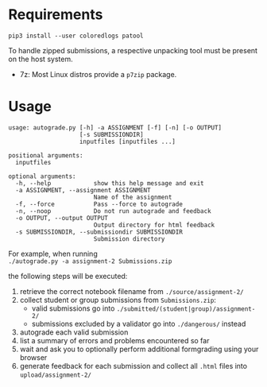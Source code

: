 # Requirements
`pip3 install --user coloredlogs patool`

To handle zipped submissions, a respective unpacking tool must be present on the host system.  
- 7z: Most Linux distros provide a `p7zip` package.

# Usage
```
usage: autograde.py [-h] -a ASSIGNMENT [-f] [-n] [-o OUTPUT]
                    [-s SUBMISSIONDIR]
                    inputfiles [inputfiles ...]

positional arguments:
  inputfiles

optional arguments:
  -h, --help            show this help message and exit
  -a ASSIGNMENT, --assignment ASSIGNMENT
                        Name of the assignment
  -f, --force           Pass --force to autograde
  -n, --noop            Do not run autograde and feedback
  -o OUTPUT, --output OUTPUT
                        Output directory for html feedback
  -s SUBMISSIONDIR, --submissiondir SUBMISSIONDIR
                        Submission directory
```

For example, when running  
`./autograde.py -a assignment-2 Submissions.zip`  

the following steps will be executed:
1. retrieve the correct notebook filename from `./source/assignment-2/`
2. collect student or group submissions from `Submissions.zip`:  
   - valid submissions go into `./submitted/(student|group)/assignment-2/`
   - submissions excluded by a validator go into `./dangerous/` instead
3. autograde each valid submission
4. list a summary of errors and problems encountered so far
4. wait and ask you to optionally perform additional formgrading using your browser
5. generate feedback for each submission and collect all `.html` files into `upload/assignment-2/`
